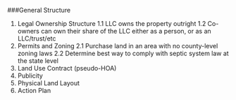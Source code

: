 ###General Structure 

1. Legal Ownership Structure
   1.1 LLC owns the property outright
   1.2 Co-owners can own their share of the LLC either as a person, or as an LLC/trust/etc
3. Permits and Zoning
   2.1 Purchase land in an area with no county-level zoning laws
   2.2 Determine best way to comply with septic system law at the state level
5. Land Use Contract (pseudo-HOA)
6. Publicity
7. Physical Land Layout
8. Action Plan

